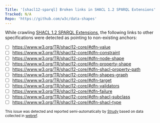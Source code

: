 ```yaml
---
Title: '[shacl12-sparql] Broken links in SHACL 1.2 SPARQL Extensions'
Tracked: N/A
Repo: 'https://github.com/w3c/data-shapes'
---
```


While crawling [SHACL 1.2 SPARQL Extensions](https://w3c.github.io/data-shapes/shacl12-sparql/), the following links to other specifications were detected as pointing to non-existing anchors:
* [ ] https://www.w3.org/TR/shacl12-core/#dfn-value
* [ ] https://www.w3.org/TR/shacl12-core/#dfn-constraint
* [ ] https://www.w3.org/TR/shacl12-core/#dfn-node-shape
* [ ] https://www.w3.org/TR/shacl12-core/#dfn-property-shape
* [ ] https://www.w3.org/TR/shacl12-core/#dfn-shacl-property-path
* [ ] https://www.w3.org/TR/shacl12-core/#dfn-shapes-graph
* [ ] https://www.w3.org/TR/shacl12-core/#dfn-target
* [ ] https://www.w3.org/TR/shacl12-core/#dfn-validators
* [ ] https://www.w3.org/TR/shacl12-core/#dfn-failure
* [ ] https://www.w3.org/TR/shacl12-core/#dfn-shacl-subclass
* [ ] https://www.w3.org/TR/shacl12-core/#dfn-shacl-type

<sub>This issue was detected and reported semi-automatically by [Strudy](https://github.com/w3c/strudy/) based on data collected in [webref](https://github.com/w3c/webref/).</sub>
